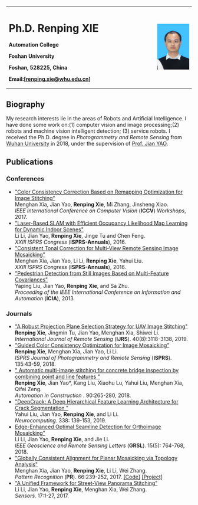 <table border="0">
  <tr>
    <td width="80%">
      <h1>Ph.D. Renping XIE</h1>
      <p><b>Automation College</b></p>
      <p><b>Foshan University</b></p>
      <p><b>Foshan, 528225, China</b></p>
      <p><b>Email:[<a href="https://whu.edu.cn/">renping.xie@whu.edu.cn</a>]</b></p>
    </td>
    <td width="20%">
      <img src="/photo.jpg" width="100%">
    </td>
  </tr>
</table>

<h2>Biography</h2>
My research interests lie in the areas of Robots and Artificial Intelligence. I have done some work on:(1) computer vision 
and image processing;(2) robots and machine vision intelligent detection; (3) service robots. I received the Ph.D. degree in <i>Photogrammetry and Remote Sensing</i> from <a href="http://en.whu.edu.cn/">Wuhan University</a> in 2018, under the supervision of <a href="http://cvrs.whu.edu.cn/">Prof. Jian YAO</a>.<br>

<h2>Publications</h2>
  <h3>Conferences</h3>
  <ul>
    <li type="disc">	
	<a href="http://menghanxia.github.io/papers/2017_Color_Remapping_Optimization_iccvw.pdf">
	"Color Consistency Correction Based on Remapping Optimization for Image Stitching"</a><br>
	Menghan Xia, Jian Yao, <strong>Renping Xie</strong>, Mi Zhang, Jinsheng Xiao.<br>
    <i>IEEE International Conference on Computer Vision</i> (<strong>ICCV</strong>) <i>Workshops</i>, 2017.
	</li>
	<li type="disc">	
	<a href="http://menghanxia.github.io/papers/2017_Color_Remapping_Optimization_iccvw.pdf">
	"Laser-Based SLAM with Efficient Occupancy Likelihood Map Learning for Dynamic Indoor Scenes"</a><br>
	Li Li, Jian Yao, <strong>Renping Xie</strong>, Jinge Tu and Chen Feng.<br>
     <i>XXIII ISPRS Congress</i> (<strong>ISPRS-Annuals</strong>), 2016.
	</li>
	<li type="disc">
	<a href="http://menghanxia.github.io/papers/2016_Tonal_Correction_isprs_annual.pdf">
	"Consistent Tonal Correction for Multi-View Remote Sensing Image Mosaicking"</a><br>
	Menghan Xia, Jian Yao, Li Li, <strong>Renping Xie</strong>, Yahui Liu. <br>
    <i>XXIII ISPRS Congress</i> (<strong>ISPRS-Annuals</strong>), 2016.
	</li>
	<li type="disc">
	<a href="http://menghanxia.github.io/papers/2015_Fisheye_Rectification_cvpr.pdf">
	"Pedestrian Detection from Still Images Based on Multi-Feature Covariances"</a><br>
	Yaping Liu, Jian Yao, <strong>Renping Xie</strong>, and Sa Zhu.<br>
    <i>Proceeding of the IEEE International Conference on Information and Automation</i> (<strong>ICIA</strong>), 2013.
    </li>
  </ul>	

  <h3>Journals</h3>
  <ul>
	<!--<li type="disc">2021 ddl: ijcv, tip</li>-->
	<li type="disc">	
	<a href="http://xierenping.github.io/papers/2019_robust projection plane selection strategy.pdf">
	"A Robust Projection Plane Selection Strategy for UAV Image Stitching"</a><br>
	<strong>Renping Xie</strong>, Jingmin Tu, Jian Yao, Menghan Xia, Shiwei Li.<br>
	<i>International Journal of Remote Sensing</i> (<strong>IJRS</strong>). 40(8):3118-3138, 2019.
    </li>
  	<li type="disc">
    <a href="http://menghanxia.github.io/papers/2018_Guided_Color_Correction_isprs.pdf">
	"Guided Color Consistency Optimization for Image Mosaicking"</a><br>
	<strong>Renping Xie</strong>, Menghan Xia, Jian Yao, Li Li.<br>
	<i>ISPRS Journal of Photogrammetry and Remote Sensing</i> (<strong>ISPRS</strong>). 135:43-59, 2018.
	</li>
    <li type="disc">
    <a href="http://menghanxia.github.io/papers/2019_Mosaicking_Plane_Selection_ijrs.pdf">
	" Automatic multi-image stitching for concrete bridge inspection by combining point and line features "</a><br>
	<strong>Renping Xie</strong>, Jian Yao*, Kang Liu, Xiaohu Lu, Yahui Liu, Menghan Xia, Qifei Zeng.<br>
	<i> Automation in Construction </i>. 90:265-280, 2018.
	</li>
	<li type="disc">
    <a href="http://menghanxia.github.io/papers/2019_RoadNet_Segmentation_tgrs.pdf">
	"DeepCrack: A Deep Hierarchical Feature Learning Architecture for Crack Segmentation "</a><br>
	Yahui Liu, Jian Yao, <strong>Renping Xie</strong>, and Li Li.<br>
	<i> Neurocomputing</i>. 338: 139-153, 2019.
	</li>
     <li type="disc">
    <a href="http://menghanxia.github.io/papers/2017_Dynamic_Seamline_mva.pdf">
	Edge-Enhanced Optimal Seamline Detection for Orthoimage Mosaicking"</a><br>
	Li Li, Jian Yao, <strong>Renping Xie</strong>, and Jie Li.<br>
	<i> IEEE Geoscience and Remote Sensing Letters</i> (<strong>GRSL</strong>). 15(5): 764-768, 2018.
	</li>
	<li type="disc">
    <a href="http://menghanxia.github.io/papers/2017_Planar_Alignment_pr.pdf">
	"Globally Consistent Alignment for Planar Mosaicking via Topology Analysis"</a><br>
	Menghan Xia, Jian Yao, <strong>Renping Xie</strong>, Li Li, Wei Zhang.<br>
	<i>Pattern Recognition</i> (<strong>PR</strong>). 66:239-252, 2017.
	<a href="https://github.com/MenghanXia/AutoStitching">[Code]</a>
	<a href="http://cvrs.whu.edu.cn/projects/PlanarMosaicking/">[Project]</a>
	</li>
	<li type="disc">
	<a href="http://menghanxia.github.io/papers/2017_Panorama_Stitching_sensors.pdf">
	"A Unified Framework for Street-View Panorama Stitching"</a><br>
	Li Li, Jian Yao, <strong>Renping Xie</strong>, Menghan Xia, Wei Zhang.<br>
    <i>Sensors</i>. 17:1-27, 2017.
	</li>
  </ul>	
